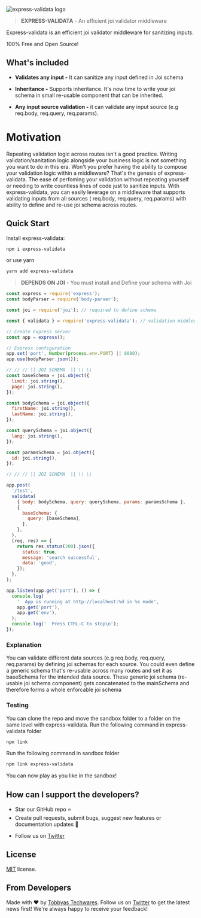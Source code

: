 ![express-validata logo](https://res.cloudinary.com/drtob/image/upload/v1594162678/ylmupu9ytsdu0oykz7ck.png)

<!-- [link:eva] [![npm][badge:license]]() [![Build Status][badge:github-actions]][link:github-actions] [![Coverage Status][badge:coveralls]][link:coveralls] -->

> **EXPRESS-VALIDATA** - An efficient joi validator middleware

<!-- [Documentation][link:doc-homepage] -->

Express-validata is an efficient joi validator middleware for sanitizing inputs.

100% Free and Open Source!

## What's included

- **Validates any input -** It can sanitize any input defined in Joi schema

- **Inheritance -** Supports inheritance. It's now time to write your joi schema in small re-usable component that can be inherited.

- **Any input source validation -** it can validate any input source (e.g req.body, req.query, req.params).

# Motivation

Repeating validation logic across routes isn't a good practice. Writing validation/sanitation logic alongside your business logic is not something you want to do in this era.
Won't you prefer having the ability to compose your validation logic within a middleware? That's the genesis of express-validata. The ease of perfoming your validation without repeating yourself or needing to write countless lines of code just to sanitize inputs. With express-validata,
you can easily leverage on a middleware that supports validating inputs from all sources ( req.body, req.query, req.params) with ability to define and re-use joi schema across routes.

## Quick Start

Install express-validata:

```bash
npm i express-validata
```

or use yarn

```bash
yarn add express-validata
```

> **DEPENDS ON JOI** - You must install and Define your schema with Joi

```js
const express = require('express');
const bodyParser = require('body-parser');

const joi = require('joi'); // required to define schema

const { validata } = require('express-validata'); // validation middleware

// Create Express server
const app = express();

// Express configuration
app.set('port', Number(process.env.PORT) || 8080);
app.use(bodyParser.json());

// // // || JOI SCHEMA  || \\ \\
const baseSchema = joi.object({
  limit: joi.string(),
  page: joi.string(),
});

const bodySchema = joi.object({
  firstName: joi.string(),
  lastName: joi.string(),
});

const querySchema = joi.object({
  lang: joi.string(),
});

const paramsSchema = joi.object({
  id: joi.string(),
});

// // // || JOI SCHEMA  || \\ \\

app.post(
  '/test',
  validata(
    { body: bodySchema, query: querySchema, params: paramsSchema },
    {
      baseSchema: {
        query: [baseSchema],
      },
    },
  ),
  (req, res) => {
    return res.status(200).json({
      status: true,
      message: 'search successful',
      data: 'good',
    });
  },
);

app.listen(app.get('port'), () => {
  console.log(
    '  App is running at http://localhost:%d in %s mode',
    app.get('port'),
    app.get('env'),
  );
  console.log('  Press CTRL-C to stop\n');
});
```

### Explanation

You can validate different data sources (e.g req.body, req.query, req.params) by defining joi schemas for each source. You could even define a generic schema that's re-usable across many routes and set it as baseSchema for the intended data source. These generic joi schema (re-usable joi schema component) gets concatenated to the mainSchema and therefore forms a whole enforcable joi schema

### Testing

You can clone the repo and move the sandbox folder to a folder on the same level with express-validata.
Run the following command in express-validata folder

```bash
npm link
```

Run the following command in sandbox folder

```bash
npm link express-validata
```

You can now play as you like in the sandbox!

## How can I support the developers?

- Star our GitHub repo :star:
- Create pull requests, submit bugs, suggest new features or documentation updates :wrench:
<!-- - Read us on [Medium][link:akveo-medium] -->
- Follow us on [Twitter][link:drtobbyas-twitter]
<!-- - Like our page on [Facebook][link:akveo-facebook] -->

## License

[MIT](LICENSE.txt) license.

## From Developers

Made with :heart: by [Tobbyas Techwares][link:tobbyas-techwares-homepage]. Follow us on [Twitter][link:drtobbyas-twitter] to get the latest news first!
We're always happy to receive your feedback!

[link:tobbyas-techwares-homepage]: https://tobbyas.com
[link:drtobbyas-twitter]: https://twitter.com/drtobbyas
